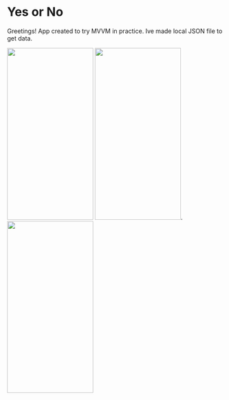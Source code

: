 # Yes or No

Greetings! App created to try MVVM in practice. 
Ive made local JSON file to get data. 

<img src="https://user-images.githubusercontent.com/77341488/188942887-59bbaf87-b515-4855-b47d-0f19c53e912c.png" width="200" height="400" />   <img src="https://user-images.githubusercontent.com/77341488/188943208-90beb79f-f149-4c94-8b0c-6085495fa8c0.png" width="200" height="400" />.  <img src="https://user-images.githubusercontent.com/77341488/188943292-56a853f1-76cf-4ba7-a141-99622fe88e3e.png" width="200" height="400" />

